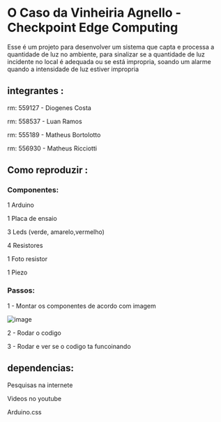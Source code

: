 # O Caso da Vinheiria Agnello - Checkpoint Edge Computing

Esse é um projeto para desenvolver um sistema que capta e processa a quantidade de luz no ambiente, para sinalizar se a quantidade de luz incidente no local é adequada ou se está impropria, soando um alarme quando a intensidade de luz estiver impropria

## integrantes :
rm: 559127 - Diogenes Costa

rm: 558537 - Luan Ramos

rm: 555189 - Matheus Bortolotto

rm: 556930 - Matheus Ricciotti


## Como reproduzir :

### Componentes:

1 Arduino

1 Placa de ensaio

3 Leds (verde, amarelo,vermelho)

4 Resistores

1 Foto resistor 

1 Piezo

### Passos:

1 - Montar os componentes de acordo com imagem 

![image](https://github.com/Luansramos/cp-Edge-Computing/assets/161903762/8fc24357-5886-499d-a19b-b27cbfbf85b9)

2 - Rodar o codigo 

3 -  Rodar e ver se o codigo ta funcoinando


## dependencias:

Pesquisas na internete

Videos no youtube

Arduino.css

